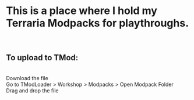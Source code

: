 <h1 >This is a place where I hold my Terraria Modpacks for playthroughs. </h1> <br> 
<h2> To upload to TMod: </h2> <br> 
Download the file <br>
Go to TModLoader > Workshop > Modpacks > Open Modpack Folder <br>
Drag and drop the file <br>
